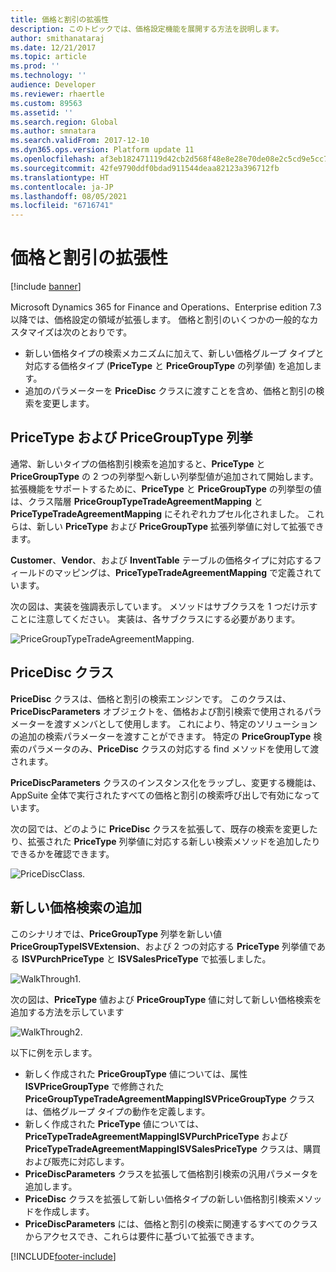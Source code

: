 ```yaml
---
title: 価格と割引の拡張性
description: このトピックでは、価格設定機能を展開する方法を説明します。
author: smithanataraj
ms.date: 12/21/2017
ms.topic: article
ms.prod: ''
ms.technology: ''
audience: Developer
ms.reviewer: rhaertle
ms.custom: 89563
ms.assetid: ''
ms.search.region: Global
ms.author: smnatara
ms.search.validFrom: 2017-12-10
ms.dyn365.ops.version: Platform update 11
ms.openlocfilehash: af3eb182471119d42cb2d568f48e8e28e70de08e2c5cd9e5cc7cecd13c72a596
ms.sourcegitcommit: 42fe9790ddf0bdad911544deaa82123a396712fb
ms.translationtype: HT
ms.contentlocale: ja-JP
ms.lasthandoff: 08/05/2021
ms.locfileid: "6716741"
---
```

# <a name="price-and-discount-extensibility"></a>価格と割引の拡張性

[!include [banner](../includes/banner.md)]

Microsoft Dynamics 365 for Finance and Operations、Enterprise edition 7.3 以降では、価格設定の領域が拡張します。 価格と割引のいくつかの一般的なカスタマイズは次のとおりです。
- 新しい価格タイプの検索メカニズムに加えて、新しい価格グループ タイプと対応する価格タイプ (**PriceType** と **PriceGroupType** の列挙値) を追加します。
- 追加のパラメーターを **PriceDisc** クラスに渡すことを含め、価格と割引の検索を変更します。 

## <a name="pricetype-and-pricegrouptype-enums"></a>PriceType および PriceGroupType 列挙
通常、新しいタイプの価格割引検索を追加すると、**PriceType** と **PriceGroupType** の 2 つの列挙型へ新しい列挙型値が追加されて開始します。 拡張機能をサポートするために、**PriceType** と **PriceGroupType** の列挙型の値は、クラス階層 **PriceGroupTypeTradeAgreementMapping** と **PriceTypeTradeAgreementMapping** にそれぞれカプセル化されました。 これらは、新しい **PriceType** および **PriceGroupType** 拡張列挙値に対して拡張できます。

**Customer**、**Vendor**、および **InventTable** テーブルの価格タイプに対応するフィールドのマッピングは、**PriceTypeTradeAgreementMapping** で定義されています。 

次の図は、実装を強調表示しています。 メソッドはサブクラスを 1 つだけ示すことに注意してください。 実装は、各サブクラスにする必要があります。 

![PriceGroupTypeTradeAgreementMapping.](media/PricingFall20171.png)

## <a name="pricedisc-class"></a>PriceDisc クラス

**PriceDisc** クラスは、価格と割引の検索エンジンです。 このクラスは、**PriceDiscParameters** オブジェクトを、価格および割引検索で使用されるパラメーターを渡すメンバとして使用します。 これにより、特定のソリューションの追加の検索パラメーターを渡すことができます。 特定の **PriceGroupType** 検索のパラメータのみ、**PriceDisc** クラスの対応する find メソッドを使用して渡されます。 

**PriceDiscParameters** クラスのインスタンス化をラップし、変更する機能は、AppSuite 全体で実行されたすべての価格と割引の検索呼び出しで有効になっています。

次の図では、どのように **PriceDisc** クラスを拡張して、既存の検索を変更したり、拡張された **PriceType** 列挙値に対応する新しい検索メソッドを追加したりできるかを確認できます。

![PriceDiscClass.](media/PricingFall20172.png)

## <a name="add-a-new-price-search"></a>新しい価格検索の追加

このシナリオでは、**PriceGroupType** 列挙を新しい値 **PriceGroupTypeISVExtension**、および 2 つの対応する **PriceType** 列挙値である **ISVPurchPriceType** と **ISVSalesPriceType** で拡張しました。 

![WalkThrough1.](media/PricingFall20173.png)

次の図は、**PriceType** 値および **PriceGroupType** 値に対して新しい価格検索を追加する方法を示しています

![WalkThrough2.](media/PricingFall20174.png)

以下に例を示します。

- 新しく作成された **PriceGroupType** 値については、属性 **ISVPriceGroupType** で修飾された **PriceGroupTypeTradeAgreementMappingISVPriceGroupType** クラスは、価格グループ タイプの動作を定義します。
- 新しく作成された **PriceType** 値については、**PriceTypeTradeAgreementMappingISVPurchPriceType** および **PriceTypeTradeAgreementMappingISVSalesPriceType** クラスは、購買および販売に対応します。
- **PriceDiscParameters** クラスを拡張して価格割引検索の汎用パラメータを追加します。
- **PriceDisc** クラスを拡張して新しい価格タイプの新しい価格割引検索メソッドを作成します。
- **PriceDiscParameters** には、価格と割引の検索に関連するすべてのクラスからアクセスでき、これらは要件に基づいて拡張できます。 


[!INCLUDE[footer-include](../../../includes/footer-banner.md)]